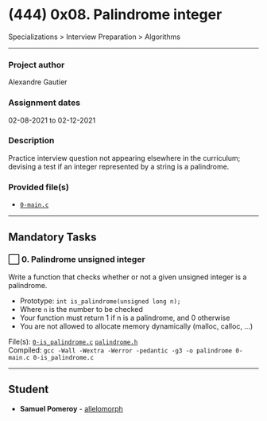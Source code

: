 # (444) 0x08. Palindrome integer
Specializations > Interview Preparation > Algorithms

---

### Project author
Alexandre Gautier

### Assignment dates
02-08-2021 to 02-12-2021

### Description
Practice interview question not appearing elsewhere in the curriculum; devising a test if an integer represented by a string is a palindrome.

### Provided file(s)
* [`0-main.c`](./0-main.c)

---

## Mandatory Tasks

### :white_large_square: 0. Palindrome unsigned integer
Write a function that checks whether or not a given unsigned integer is a palindrome.

* Prototype: `int is_palindrome(unsigned long n);`
* Where `n` is the number to be checked
* Your function must return 1 if n is a palindrome, and 0 otherwise
* You are not allowed to allocate memory dynamically (malloc, calloc, …)

File(s): [`0-is_palindrome.c`](./0-is_palindrome.c) [`palindrome.h`](./palindrome.h)\
Compiled: `gcc -Wall -Wextra -Werror -pedantic -g3 -o palindrome 0-main.c 0-is_palindrome.c`

---

## Student
* **Samuel Pomeroy** - [allelomorph](github.com/allelomorph)
